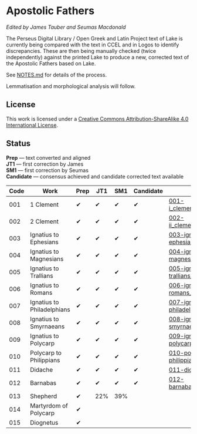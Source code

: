 # Apostolic Fathers

*Edited by James Tauber and Seumas Macdonald*

The Perseus Digital Library / Open Greek and Latin Project text of Lake is currently being compared with the text in CCEL and in Logos to identify discrepancies. These are then being manually checked (twice independently) against the printed Lake to produce a new, corrected text of the Apostolic Fathers based on Lake.

See [NOTES.md](https://github.com/jtauber/apostolic-fathers/blob/master/NOTES.md) for details of the process.

Lemmatisation and morphological analysis will follow.

## License

This work is licensed under a [Creative Commons Attribution-ShareAlike 4.0 International License](http://creativecommons.org/licenses/by-sa/4.0/).

## Status

**Prep** — text converted and aligned  
**JT1** — first correction by James  
**SM1** — first correction by Seumas  
**Candidate** — consensus achieved and candidate corrected text available


| Code | Work                         | Prep | JT1  | SM1  | Candidate | Link |
| ---- | ---------------------------- | ---- | ---- | ---- | --------- | ---- |
| 001  | 1 Clement                    | ✔    | ✔    | ✔    | ✔         | [001-i_clement_CORRECTED.txt](https://github.com/jtauber/apostolic-fathers/blob/master/structured/001-i_clement_CORRECTED.txt)
| 002  | 2 Clement                    | ✔    | ✔    | ✔    | ✔         | [002-ii_clement_CORRECTED.txt](https://github.com/jtauber/apostolic-fathers/blob/master/structured/002-ii_clement_CORRECTED.txt)
| 003  | Ignatius to Ephesians        | ✔    | ✔    | ✔    | ✔         | [003-ignatius-ephesians_CORRECTED.txt](https://github.com/jtauber/apostolic-fathers/blob/master/structured/003-ignatius-ephesians_CORRECTED.txt)
| 004  | Ignatius to Magnesians       | ✔    | ✔    | ✔    | ✔         | [004-ignatius-magnesians_CORRECTED.txt](https://github.com/jtauber/apostolic-fathers/blob/master/structured/004-ignatius-magnesians_CORRECTED.txt)
| 005  | Ignatius to Trallians        | ✔    | ✔    | ✔    | ✔         | [005-ignatius-trallians_CORRECTED.txt](https://github.com/jtauber/apostolic-fathers/blob/master/structured/005-ignatius-trallians_CORRECTED.txt)
| 006  | Ignatius to Romans           | ✔    | ✔    | ✔    | ✔         | [006-ignatius-romans_CORRECTED.txt](https://github.com/jtauber/apostolic-fathers/blob/master/structured/006-ignatius-romans_CORRECTED.txt)
| 007  | Ignatius to Philadelphians   | ✔    | ✔    | ✔    | ✔         | [007-ignatius-philadelphians_CORRECTED.txt](https://github.com/jtauber/apostolic-fathers/blob/master/structured/007-ignatius-philadelphians_CORRECTED.txt)
| 008  | Ignatius to Smyrnaeans       | ✔    | ✔    | ✔    | ✔         | [008-ignatius-smyrnaeans_CORRECTED.txt](https://github.com/jtauber/apostolic-fathers/blob/master/structured/008-ignatius-smyrnaeans_CORRECTED.txt)   
| 009  | Ignatius to Polycarp         | ✔    | ✔    | ✔    | ✔         | [009-ignatius-polycarp_CORRECTED.txt](https://github.com/jtauber/apostolic-fathers/blob/master/structured/009-ignatius-polycarp_CORRECTED.txt)
| 010  | Polycarp to Philippians      | ✔    | ✔    | ✔    | ✔         | [010-polycarp-philippians_CORRECTED.txt](https://github.com/jtauber/apostolic-fathers/blob/master/structured/010-polycarp-philippians_CORRECTED.txt)
| 011  | Didache                      | ✔    | ✔    | ✔    | ✔         | [011-didache_CORRECTED.txt](https://github.com/jtauber/apostolic-fathers/blob/master/structured/011-didache_CORRECTED.txt)
| 012  | Barnabas                     | ✔    | ✔    | ✔    | ✔         | [012-barnabas_CORRECTED.txt](https://github.com/jtauber/apostolic-fathers/blob/master/structured/012-barnabas_CORRECTED.txt)
| 013  | Shepherd                     | ✔    | 22%  | 39%   |
| 014  | Martyrdom of Polycarp        | ✔    |
| 015  | Diognetus                    | ✔    |
